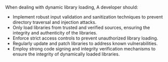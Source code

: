 When dealing with dynamic library loading, A developer should:
* Implement robust input validation and sanitization techniques to prevent directory traversal and injection attacks.
* Only load libraries from trusted and verified sources, ensuring the integrity and authenticity of the libraries.
* Enforce strict access controls to prevent unauthorized library loading.
* Regularly update and patch libraries to address known vulnerabilities.
* Employ strong code signing and integrity verification mechanisms to ensure the integrity of dynamically loaded libraries.